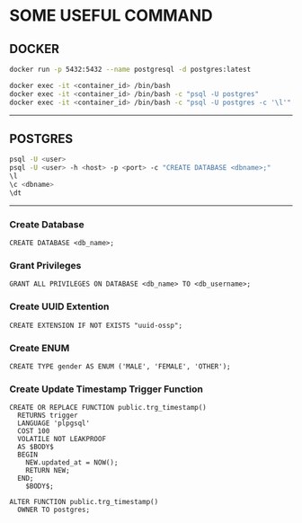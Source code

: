 # SOME USEFUL COMMAND

## DOCKER

```bash
docker run -p 5432:5432 --name postgresql -d postgres:latest

docker exec -it <container_id> /bin/bash
docker exec -it <container_id> /bin/bash -c "psql -U postgres"
docker exec -it <container_id> /bin/bash -c "psql -U postgres -c '\l'"
```

---

## POSTGRES

```bash
psql -U <user>
psql -U <user> -h <host> -p <port> -c "CREATE DATABASE <dbname>;"
\l
\c <dbname>
\dt
```

---

### Create Database

```postgres
CREATE DATABASE <db_name>;
```

### Grant Privileges

```postgres
GRANT ALL PRIVILEGES ON DATABASE <db_name> TO <db_username>;
```

### Create UUID Extention

```postgres
CREATE EXTENSION IF NOT EXISTS "uuid-ossp";
```

### Create ENUM

```postgres
CREATE TYPE gender AS ENUM ('MALE', 'FEMALE', 'OTHER');
```

### Create Update Timestamp Trigger Function

```postgres
CREATE OR REPLACE FUNCTION public.trg_timestamp()
  RETURNS trigger
  LANGUAGE 'plpgsql'
  COST 100
  VOLATILE NOT LEAKPROOF
  AS $BODY$
  BEGIN
    NEW.updated_at = NOW();
    RETURN NEW;
  END;
    $BODY$;

ALTER FUNCTION public.trg_timestamp()
  OWNER TO postgres;
```
